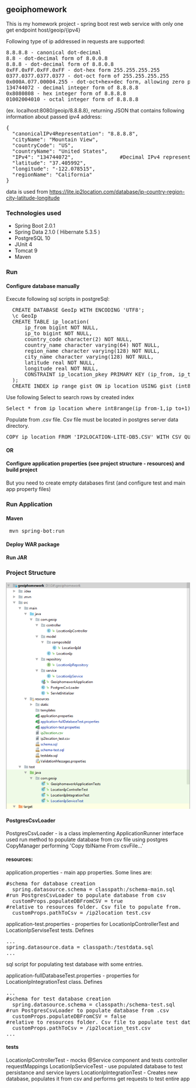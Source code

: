 ## geoiphomework

This is my homework project - spring boot rest web service with only one get endpoint host/geoip/{ipv4} 

Following type of ip addressed in requests are supported:
<pre>
8.8.8.8 - canonical dot-decimal
8.8 - dot-decimal form of 8.0.0.8
8.8.8 - dot-decimal form of 8.8.0.8
0xFF.0xFF.0xFF.0xFF - dot-hex form 255.255.255.255
0377.0377.0377.0377 - dot-oct form of 255.255.255.255
0x000A.077.00004.255 - dot-oct+hex+dec form, allowing zero padding for oct and hex numbers
134744072 - decimal integer form of 8.8.8.8
0x8080808 - hex integer form of 8.8.8.8
01002004010 - octal integer form of 8.8.8.8
</pre>

(ex. localhost:8080/geoip/8.8.8.8}, 
returning JSON that contains following information about passed ipv4 address:
<pre>
{
  "canonicalIPv4Representation": "8.8.8.8",
  "cityName": "Mountain View",
  "countryCode": "US",
  "countryName": "United States",
  "IPv4": "134744072",               #Decimal IPv4 representation
  "latitude": "37.405992",
  "longitude": "-122.078515",
  "regionName": "California"
}
</pre>

data is used from https://lite.ip2location.com/database/ip-country-region-city-latitude-longitude

### Technologies used

  - Spring Boot 2.0.1
  - Spring Data 2.1.0 ( Hibernate 5.3.5 )
  - PostgreSQL 10
  - JUnit 4
  - Tomcat 9
  - Maven
  

### Run

#### Configure database manually
Execute following sql scripts in postgreSql:
<pre>
  CREATE DATABASE GeoIp WITH ENCODING 'UTF8';
  \c GeoIp
  CREATE TABLE ip_location(
	  ip_from bigint NOT NULL,
	  ip_to bigint NOT NULL,
	  country_code character(2) NOT NULL,
	  country_name character varying(64) NOT NULL,
	  region_name character varying(128) NOT NULL,
	  city_name character varying(128) NOT NULL,
	  latitude real NOT NULL,
	  longitude real NOT NULL,
	  CONSTRAINT ip_location_pkey PRIMARY KEY (ip_from, ip_to)
  );
  CREATE INDEX ip_range_gist ON ip_location USING gist (int8range(ip_from-1,ip_to+1) range_ops);
</pre>
Use following Select to search rows by created index
<pre>Select * from ip_location where int8range(ip_from-1,ip_to+1) @> int8(?)</pre>

Populate from .csv file. Csv file must be located in postgres server data directory.
<pre>COPY ip_location FROM 'IP2LOCATION-LITE-DB5.CSV' WITH CSV QUOTE AS '"';</pre>

#### OR
#### Configure application properties (see project structure - resources) and build project
But you need to create empty databases first (and configure test and main app property files)

### Run Application
#### Maven
<pre> mvn spring-bot:run </pre>
#### Deploy WAR package 
<!--https://drive.google.com/open?id=1mp-8HGRKaCIlNRHjd1VZa2RqD6UhKGW5
Copy geoiphomework.war archive to tomcat webApps folder and run server-->
#### Run JAR
<!--https://drive.google.com/open?id=1x3YYML1MVExeSCjhYYC9zKqal-ZtKegD
execute <pre>java -Xms512m -geoiphomework.jar</pre> from command line-->
### Project Structure

![alttext](https://raw.githubusercontent.com/Romakatsa/geoiphomework/master/image.png)

#### PostgresCsvLoader
PostgresCsvLoader - is a class implementing ApplicationRunner interface used run method to populate database from csv file using postgres CopyManager performing 'Copy tblName From csvFile...'

#### resources:
application.properties - main app properties. Some lines are: 
<pre>
#schema for database creation
  spring.datasource.schema = classpath:/schema-main.sql
#run PostgresCsvLoader to populate database from csv
  customProps.populateDBFromCSV = true
#relative to resources folder. Csv file to populate from.
  customProps.pathToCsv = /ip2location_test.csv
</pre>

application-test.properties - properties for LocationIpControllerTest and LocationIpServiseTest tests. Defines
<pre>...
spring.datasource.data = classpath:/testdata.sql
...</pre>
sql script for populating test database with some entries.

application-fullDatabaseTest.properties - properties for LocationIpIntegrationTest class. Defines
<pre>...
#schema for test database creation
  spring.datasource.schema = classpath:/schema-test.sql
#run PostgresCsvLoader to populate database from .csv
  customProps.populateDBFromCSV = false
#relative to resources folder. Csv file to populate test database from
  customProps.pathToCsv = /ip2location_test.csv
...</pre>

#### tests

LocationIpControllerTest - mocks @Service component and tests controller requestMappings
LocationIpServiceTest - use populated database to test persistance and service layers
LocationIpIntegrationTest - Creates new database, populates it from csv and performs get requests to test entire app
